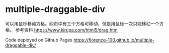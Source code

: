 # multiple-draggable-div

可以用鼠标移动方格。网页中有三个方格可移动，但是用鼠标一次只能移动一个方格。
参考资料
https://www.kirupa.com/html5/drag.htm

Code deployed on Github Pages 
https://florence-100.github.io/multiple-draggable-div/
